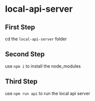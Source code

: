 # local-api-server
## First Step
cd the `local-api-server` folder
## Second Step
use `npm i` to install the node_modules
## Third Step
use `npm run api` to run the local api server
